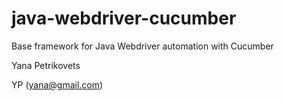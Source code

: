 # java-webdriver-cucumber

Base framework for Java Webdriver automation with Cucumber

Yana Petrikovets  








YP (yana@gmail.com)  




